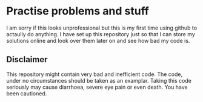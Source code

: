 # Practise problems and stuff

I am sorry if this looks unprofessional but this is  my first time using github to actaully do anything. I have set up this repository just so that I can store my solutions online and look over them later on and see how bad my code is.

## Disclaimer

This repository might contain very bad and inefficient code. The code, under no circumstances should be taken as an examplar. Taking this code seriously may cause diarrhoea, severe eye pain or even death. You have been cautioned.